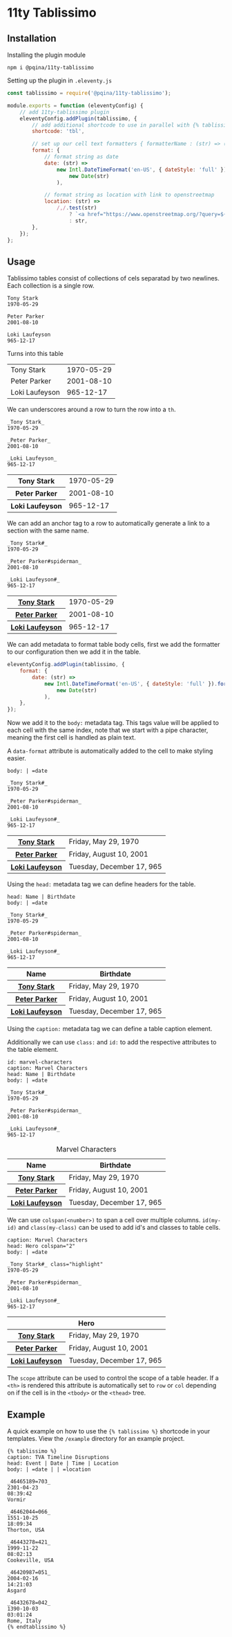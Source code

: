 # 11ty Tablissimo

## Installation

Installing the plugin module

```
npm i @pqina/11ty-tablissimo
```

Setting up the plugin in `.eleventy.js`

```js
const tablissimo = require('@pqina/11ty-tablissimo');

module.exports = function (eleventyConfig) {
    // add 11ty-tablissimo plugin
    eleventyConfig.addPlugin(tablissimo, {
        // add additional shortcode to use in parallel with {% tablissimo %}
        shortcode: 'tbl',

        // set up our cell text formatters { formatterName : (str) => (str) }
        format: {
            // format string as date
            date: (str) =>
                new Intl.DateTimeFormat('en-US', { dateStyle: 'full' }).format(
                    new Date(str)
                ),

            // format string as location with link to openstreetmap
            location: (str) =>
                /,/.test(str)
                    ? `<a href="https://www.openstreetmap.org/?query=${str}" target="_blank" rel="noreferrer" title="Show ${str} on map">${str}</a>`
                    : str,
        },
    });
};
```

## Usage

Tablissimo tables consist of collections of cels separatad by two newlines. Each collection is a single row.

```
Tony Stark
1970-05-29

Peter Parker
2001-08-10

Loki Laufeyson
965-12-17
```

Turns into this table

<table>
    <tbody>
        <tr>
            <td>Tony Stark</td>
            <td>1970-05-29</td>
        </tr>
        <tr>
            <td>Peter Parker</td>
            <td>2001-08-10</td>
        </tr>
        <tr>
            <td>Loki Laufeyson</td>
            <td>965-12-17</td>
        </tr>
    </tbody>
</table>

We can underscores around a row to turn the row into a `th`.

```
_Tony Stark_
1970-05-29

_Peter Parker_
2001-08-10

_Loki Laufeyson_
965-12-17
```

<table>
    <tbody>
        <tr>
            <th>Tony Stark</th>
            <td>1970-05-29</td>
        </tr>
        <tr>
            <th>Peter Parker</th>
            <td>2001-08-10</td>
        </tr>
        <tr>
            <th>Loki Laufeyson</th>
            <td>965-12-17</td>
        </tr>
    </tbody>
</table>

We can add an anchor tag to a row to automatically generate a link to a section with the same name.

```
_Tony Stark#_
1970-05-29

_Peter Parker#spiderman_
2001-08-10

_Loki Laufeyson#_
965-12-17
```

<table>
    <tbody>
        <tr>
            <th scope="row"><a href="#tony-stark">Tony Stark</a></th>
            <td>1970-05-29</td>
        </tr>
        <tr>
            <th scope="row"><a href="#spiderman">Peter Parker</a></th>
            <td>2001-08-10</td>
        </tr>
        <tr>
            <th scope="row"><a href="#loki-laufeyson">Loki Laufeyson</a></th>
            <td>965-12-17</td>
        </tr>
    </tbody>
</table>

We can add metadata to format table body cells, first we add the formatter to our configuration then we add it in the table.

```js
eleventyConfig.addPlugin(tablissimo, {
    format: {
        date: (str) =>
            new Intl.DateTimeFormat('en-US', { dateStyle: 'full' }).format(
                new Date(str)
            ),
    },
});
```

Now we add it to the `body:` metadata tag. This tags value will be applied to each cell with the same index, note that we start with a pipe character, meaning the first cell is handled as plain text.

A `data-format` attribute is automatically added to the cell to make styling easier.

```
body: | =date

_Tony Stark#_
1970-05-29

_Peter Parker#spiderman_
2001-08-10

_Loki Laufeyson#_
965-12-17
```

<table>
    <tbody>
        <tr>
            <th scope="row"><a href="#tony-stark">Tony Stark</a></th>
            <td data-format="date">Friday, May 29, 1970</td>
        </tr>
        <tr>
            <th scope="row"><a href="#spiderman">Peter Parker</a></th>
            <td data-format="date">Friday, August 10, 2001</td>
        </tr>
        <tr>
            <th scope="row"><a href="#loki-laufeyson">Loki Laufeyson</a></th>
            <td data-format="date"> Tuesday, December 17, 965</td>
        </tr>
    </tbody>
</table>

Using the `head:` metadata tag we can define headers for the table.

```
head: Name | Birthdate
body: | =date

_Tony Stark#_
1970-05-29

_Peter Parker#spiderman_
2001-08-10

_Loki Laufeyson#_
965-12-17
```

<table>
    <thead>
        <tr>
            <th scope="col">Name</th>
            <th scope="col">Birthdate</th>
        </tr>
    </thead>
    <tbody>
        <tr>
            <th scope="row"><a href="#tony-stark">Tony Stark</a></th>
            <td data-format="date">Friday, May 29, 1970</td>
        </tr>
        <tr>
            <th scope="row"><a href="#spiderman">Peter Parker</a></th>
            <td data-format="date">Friday, August 10, 2001</td>
        </tr>
        <tr>
            <th scope="row"><a href="#loki-laufeyson">Loki Laufeyson</a></th>
            <td data-format="date">Tuesday, December 17, 965</td>
        </tr>
    </tbody>
</table>

Using the `caption:` metadata tag we can define a table caption element.

Additionally we can use `class:` and `id:` to add the respective attributes to the table element.

```
id: marvel-characters
caption: Marvel Characters
head: Name | Birthdate
body: | =date

_Tony Stark#_
1970-05-29

_Peter Parker#spiderman_
2001-08-10

_Loki Laufeyson#_
965-12-17
```

<table>
    <caption>Marvel Characters</caption>
    <thead>
        <tr>
            <th scope="col">Name</th>
            <th scope="col">Birthdate</th>
        </tr>
    </thead>
    <tbody>
        <tr>
            <th scope="row"><a href="#tony-stark">Tony Stark</a></th>
            <td data-format="date">Friday, May 29, 1970</td>
        </tr>
        <tr>
            <th scope="row"><a href="#spiderman">Peter Parker</a></th>
            <td data-format="date">Friday, August 10, 2001</td>
        </tr>
        <tr>
            <th scope="row"><a href="#loki-laufeyson">Loki Laufeyson</a></th>
            <td data-format="date">Tuesday, December 17, 965</td>
        </tr>
    </tbody>
</table>

We can use `colspan(<number>)` to span a cell over multiple columns. `id(my-id)` and `class(my-class)` can be used to add id's and classes to table cells.

```
caption: Marvel Characters
head: Hero colspan="2"
body: | =date

_Tony Stark#_ class="highlight"
1970-05-29

_Peter Parker#spiderman_
2001-08-10

_Loki Laufeyson#_
965-12-17
```

<table>
    <thead>
        <tr>
            <th scope="col" colspan="2">Hero</th>
        </tr>
    </thead>
    <tbody>
        <tr>
            <th scope="row" class="highlight"><a href="#tony-stark">Tony Stark</a></th>
            <td data-format="date">Friday, May 29, 1970</td>
        </tr>
        <tr>
            <th scope="row"><a href="#spiderman">Peter Parker</a></th>
            <td data-format="date">Friday, August 10, 2001</td>
        </tr>
        <tr>
            <th scope="row"><a href="#loki-laufeyson">Loki Laufeyson</a></th>
            <td data-format="date">Tuesday, December 17, 965</td>
        </tr>
    </tbody>
</table>

The `scope` attribute can be used to control the scope of a table header. If a `<th>` is rendered this attribute is automatically set to `row` or `col` depending on if the cell is in the `<tbody>` or the `<thead>` tree.

## Example

A quick example on how to use the `{% tablissimo %}` shortcode in your templates. View the `/example` directory for an example project.

```
{% tablissimo %}
caption: TVA Timeline Disruptions
head: Event | Date | Time | Location
body: | =date | | =location

_46465189=703_
2301-04-23
08:39:42
Vormir

_46462044=066_
1551-10-25
18:09:34
Thorton, USA

_46443278=421_
1999-11-22
08:02:13
Cookeville, USA

_46420987=051_
2004-02-16
14:21:03
Asgard

_46432678=042_
1390-10-03
03:01:24
Rome, Italy
{% endtablissimo %}
```
